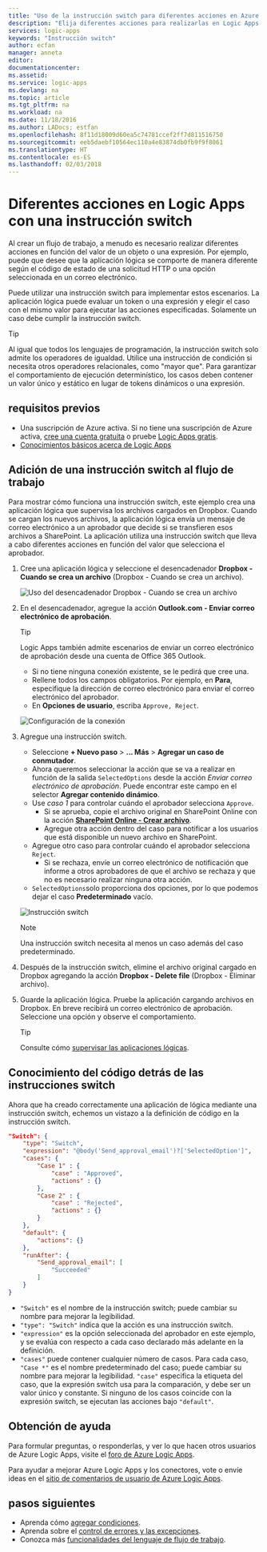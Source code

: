 ```yaml
---
title: "Uso de la instrucción switch para diferentes acciones en Azure Logic Apps | Microsoft Docs"
description: "Elija diferentes acciones para realizarlas en Logic Apps en función de los valores de expresión mediante una instrucción switch."
services: logic-apps
keywords: "Instrucción switch"
author: ecfan
manager: anneta
editor: 
documentationcenter: 
ms.assetid: 
ms.service: logic-apps
ms.devlang: na
ms.topic: article
ms.tgt_pltfrm: na
ms.workload: na
ms.date: 11/18/2016
ms.author: LADocs; estfan
ms.openlocfilehash: 8f11d18009d60ea5c74781ccef2ff7d811516750
ms.sourcegitcommit: eeb5daebf10564ec110a4e83874db0fb9f9f8061
ms.translationtype: HT
ms.contentlocale: es-ES
ms.lasthandoff: 02/03/2018
---
```

# <a name="perform-different-actions-in-logic-apps-with-a-switch-statement"></a>Diferentes acciones en Logic Apps con una instrucción switch

Al crear un flujo de trabajo, a menudo es necesario realizar diferentes acciones en función del valor de un objeto o una expresión. Por ejemplo, puede que desee que la aplicación lógica se comporte de manera diferente según el código de estado de una solicitud HTTP o una opción seleccionada en un correo electrónico.

Puede utilizar una instrucción switch para implementar estos escenarios. La aplicación lógica puede evaluar un token o una expresión y elegir el caso con el mismo valor para ejecutar las acciones especificadas. Solamente un caso debe cumplir la instrucción switch.

> [!TIP]
> Al igual que todos los lenguajes de programación, la instrucción switch solo admite los operadores de igualdad. Utilice una instrucción de condición si necesita otros operadores relacionales, como "mayor que".
> Para garantizar el comportamiento de ejecución determinístico, los casos deben contener un valor único y estático en lugar de tokens dinámicos o una expresión.

## <a name="prerequisites"></a>requisitos previos

- Una suscripción de Azure activa. Si no tiene una suscripción de Azure activa, [cree una cuenta gratuita](https://azure.microsoft.com/free/) o pruebe [Logic Apps gratis](https://tryappservice.azure.com/).
- [Conocimientos básicos acerca de Logic Apps](logic-apps-overview.md)

## <a name="add-a-switch-statement-to-your-workflow"></a>Adición de una instrucción switch al flujo de trabajo

Para mostrar cómo funciona una instrucción switch, este ejemplo crea una aplicación lógica que supervisa los archivos cargados en Dropbox. Cuando se cargan los nuevos archivos, la aplicación lógica envía un mensaje de correo electrónico a un aprobador que decide si se transfieren esos archivos a SharePoint. La aplicación utiliza una instrucción switch que lleva a cabo diferentes acciones en función del valor que selecciona el aprobador.

1. Cree una aplicación lógica y seleccione el desencadenador **Dropbox - Cuando se crea un archivo** (Dropbox - Cuando se crea un archivo).

   ![Uso del desencadenador Dropbox - Cuando se crea un archivo](./media/logic-apps-switch-case/dropbox-trigger.jpg)

2. En el desencadenador, agregue la acción **Outlook.com - Enviar correo electrónico de aprobación**.

   > [!TIP]
   > Logic Apps también admite escenarios de enviar un correo electrónico de aprobación desde una cuenta de Office 365 Outlook.

   - Si no tiene ninguna conexión existente, se le pedirá que cree una.
   - Rellene todos los campos obligatorios. Por ejemplo, en **Para**, especifique la dirección de correo electrónico para enviar el correo electrónico del aprobador.
   - En **Opciones de usuario**, escriba `Approve, Reject`.

   ![Configuración de la conexión](./media/logic-apps-switch-case/send-approval-email-action.jpg)

3. Agregue una instrucción switch.

   - Seleccione **+ Nuevo paso** > **... Más** > **Agregar un caso de conmutador**. 
   - Ahora queremos seleccionar la acción que se va a realizar en función de la salida `SelectedOptions` desde la acción *Enviar correo electrónico de aprobación*. 
   Puede encontrar este campo en el selector **Agregar contenido dinámico**.
   - Use *caso 1* para controlar cuándo el aprobador selecciona `Approve`.
     - Si se aprueba, copie el archivo original en SharePoint Online con la acción [**SharePoint Online - Crear archivo**](../connectors/connectors-create-api-sharepointonline.md).
     - Agregue otra acción dentro del caso para notificar a los usuarios que está disponible un nuevo archivo en SharePoint.
   - Agregue otro caso para controlar cuándo el aprobador selecciona `Reject`.
     - Si se rechaza, envíe un correo electrónico de notificación que informe a otros aprobadores de que el archivo se rechaza y que no es necesario realizar ninguna otra acción.
   - `SelectedOptions`solo proporciona dos opciones, por lo que podemos dejar el caso **Predeterminado** vacío.

   ![Instrucción switch](./media/logic-apps-switch-case/switch.jpg)

   > [!NOTE]
   > Una instrucción switch necesita al menos un caso además del caso predeterminado.

4. Después de la instrucción switch, elimine el archivo original cargado en Dropbox agregando la acción **Dropbox - Delete file** (Dropbox - Eliminar archivo).

5. Guarde la aplicación lógica. Pruebe la aplicación cargando archivos en Dropbox. En breve recibirá un correo electrónico de aprobación. Seleccione una opción y observe el comportamiento.

   > [!TIP]
   > Consulte cómo [supervisar las aplicaciones lógicas](logic-apps-monitor-your-logic-apps.md).

## <a name="understand-the-code-behind-switch-statements"></a>Conocimiento del código detrás de las instrucciones switch

Ahora que ha creado correctamente una aplicación de lógica mediante una instrucción switch, echemos un vistazo a la definición de código en la instrucción switch.

```json
"Switch": {
    "type": "Switch",
    "expression": "@body('Send_approval_email')?['SelectedOption']",
    "cases": {
        "Case 1" : {
            "case" : "Approved",
            "actions" : {}
        },
        "Case 2" : {
            "case" : "Rejected",
            "actions" : {}
        }
    },
    "default": {
        "actions": {}
    },
    "runAfter": {
        "Send_approval_email": [
            "Succeeded"
        ]
    }
}
```

* `"Switch"` es el nombre de la instrucción switch; puede cambiar su nombre para mejorar la legibilidad. 
* `"type": "Switch"` indica que la acción es una instrucción switch. 
* `"expression"` es la opción seleccionada del aprobador en este ejemplo, y se evalúa con respecto a cada caso declarado más adelante en la definición. 
* `"cases"` puede contener cualquier número de casos. Para cada caso, `"Case *"` es el nombre predeterminado del caso; puede cambiar su nombre para mejorar la legibilidad. 
`"case"` especifica la etiqueta del caso, que la expresión switch usa para la comparación, y debe ser un valor único y constante. Si ninguno de los casos coincide con la expresión switch, se ejecutan las acciones bajo `"default"`.

## <a name="get-help"></a>Obtención de ayuda

Para formular preguntas, o responderlas, y ver lo que hacen otros usuarios de Azure Logic Apps, visite el [foro de Azure Logic Apps](https://social.msdn.microsoft.com/Forums/en-US/home?forum=azurelogicapps).

Para ayudar a mejorar Azure Logic Apps y los conectores, vote o envíe ideas en el [sitio de comentarios de usuario de Azure Logic Apps](http://aka.ms/logicapps-wish).

## <a name="next-steps"></a>pasos siguientes

- Aprenda cómo [agregar condiciones](logic-apps-use-logic-app-features.md).
- Aprenda sobre el [control de errores y las excepciones](logic-apps-exception-handling.md).
- Conozca más [funcionalidades del lenguaje de flujo de trabajo](logic-apps-author-definitions.md).